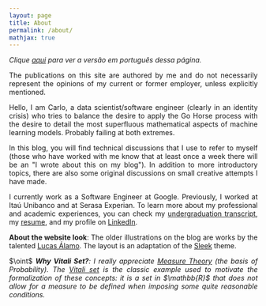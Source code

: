 ```yaml
---
layout: page
title: About
permalink: /about/
mathjax: true
---
```


<p><div align="justify"><i>Clique <a href="https://vitaliset.github.io/sobre/">aqui</a> para ver a versão em português dessa página.</i></div></p>

<p><div align="justify">The publications on this site are authored by me and do not necessarily represent the opinions of my current or former employer, unless explicitly mentioned.</div></p>

<p><div align="justify">Hello, I am Carlo, a data scientist/software engineer (clearly in an identity crisis) who tries to balance the desire to apply the Go Horse process with the desire to detail the most superfluous mathematical aspects of machine learning models. Probably failing at both extremes.</div></p>

<p><div align="justify">In this blog, you will find technical discussions that I use to refer to myself (those who have worked with me know that at least once a week there will be an "I wrote about this on my blog"). In addition to more introductory topics, there are also some original discussions on small creative attempts I have made.</div></p>

<p><div align="justify">I currently work as a Software Engineer at Google. Previously, I worked at Itaú Unibanco and at Serasa Experian. To learn more about my professional and academic experiences, you can check my <a href="https://github.com/vitaliset/vitaliset.github.io/blob/master/carlo_bach_ufabc.pdf">undergraduation transcript</a>, my <a href="https://github.com/vitaliset/vitaliset.github.io/blob/master/carlo_cv.pdf">resume</a>, and my profile on <a href="https://www.linkedin.com/in/carlo-lemos">LinkedIn</a>.</div></p>

<p><div align="justify"><b>About the website look</b>: The older illustrations on the blog are works by the talented <a href="https://www.instagram.com/lucasalamoart/">Lucas Álamo</a>. The layout is an adaptation of the <a href="https://janczizikow.github.io/sleek/">Sleek</a> theme.</div></p>

<p><div align="justify">$\oint$ <i><b>Why Vitali Set?</b>: I really appreciate <a href="https://en.wikipedia.org/wiki/Measure_(mathematics)">Measure Theory</a> (the basis of Probability). The <a href="https://en.wikipedia.org/wiki/Vitali_set">Vitali set</a> is the classic example used to motivate the formalization of these concepts: it is a set in $\mathbb{R}$ that does not allow for a measure to be defined when imposing some quite reasonable conditions.</i></div></p>
